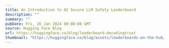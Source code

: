 ```yaml
---
title: An Introduction to AI Secure LLM Safety Leaderboard
description: ""
summary: ""
pubDate: Fri, 26 Jan 2024 00:00:00 GMT
source: Hugging Face Blog
url: https://huggingface.co/blog/leaderboard-decodingtrust
thumbnail: "https://huggingface.co/blog/assets/leaderboards-on-the-hub/thumbnail_decodingtrust.png"
---
```


